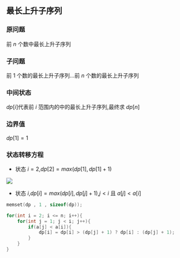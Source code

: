 <!--
 * @Description: 
 * @Version: 1.0
 * @Author: DaLao
 * @Email: dalao_li@163.com
 * @Date: 2021-12-01 20:09:43
 * @LastEditors: dalao
 * @LastEditTime: 2022-04-05 13:47:33
-->

## 最长上升子序列


### 原问题

前 $n$ 个数中最长上升子序列



### 子问题

前 $1$ 个数的最长上升子序列...前 $n$ 个数的最长上升子序列



### 中间状态

$dp[i]$代表前 $i$ 范围内的中的最长上升子序列,最终求 $dp[n]$



### 边界值

$dp[1] = 1$


### 状态转移方程

- 状态 $i = 2$,$dp[2] = max(dp[1],dp[1] + 1)$

![](https://cdn.hurra.ltd/img/2022-4-5-1347.svg)


- 状态 $i$,$dp[i] = max(dp[i],dp[j] + 1)$,$j < i$ 且 $a[j] < a[i]$

```c++
memset(dp , 1 , sizeof(dp));

for(int i = 2; i <= n; i++){
    for(int j = 1; j < i; j++){
        if(a[j] < a[i]){
            dp[i] = dp[i] > (dp[j] + 1) ? dp[i] : (dp[j] + 1);
        }
    }
}
```